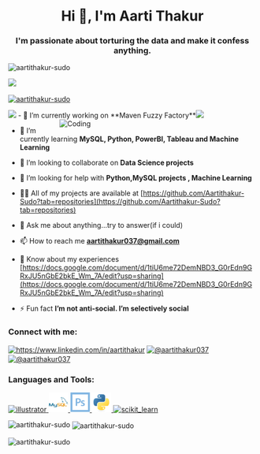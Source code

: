 

<h1 align="center">Hi 👋, I'm Aarti Thakur</h1>
<h3 align="center">I'm passionate about torturing the data and make it confess anything.</h3>

<p align="left"> <img src="https://komarev.com/ghpvc/?username=aartithakur-sudo&label=Profile%20views&color=0e75b6&style=flat" alt="aartithakur-sudo" /> </p>

<img src="https://media.giphy.com/media/LnQjpWaON8nhr21vNW/giphy.gif" width="60">
<p align="left"> <a href="https://github.com/ryo-ma/github-profile-trophy"><img src="https://github-profile-trophy.vercel.app/?username=aartithakur-sudo" alt="aartithakur-sudo" /></a> </p>
<img src="https://media.giphy.com/media/VgCDAzcKvsR6OM0uWg/giphy.gif" width="50">
- 🔭 I’m currently working on **Maven Fuzzy Factory**<a href="https://www.thoughtworks.com"></a><img src="https://media.giphy.com/media/WUlplcMpOCEmTGBtBW/giphy.gif" width="30"> 
<img align="right" alt="Coding" width="400" src="https://github.com/arsentieva/arsentieva/blob/main/code.gif">

- 🌱 I’m currently learning **MySQL, Python, PowerBI, Tableau and Machine Learning**

- 👯 I’m looking to collaborate on **Data Science projects**

- 🤝 I’m looking for help with **Python,MySQL projects , Machine Learning**

- 👨‍💻 All of my projects are available at [https://github.com/Aartithakur-Sudo?tab=repositories](https://github.com/Aartithakur-Sudo?tab=repositories)

- 💬 Ask me about anything...try to answer(if i could)

- 📫 How to reach me **aartithakur037@gmail.com**

- 📄 Know about my experiences [https://docs.google.com/document/d/1tiU6me72DemNBD3_G0rEdn9GRxJU5nGbE2bkE_Wm_7A/edit?usp=sharing](https://docs.google.com/document/d/1tiU6me72DemNBD3_G0rEdn9GRxJU5nGbE2bkE_Wm_7A/edit?usp=sharing)

- ⚡ Fun fact **I’m not anti-social. I’m selectively social**

<h3 align="left">Connect with me:</h3>
<p align="left">
<a href="https://linkedin.com/in/https://www.linkedin.com/in/aartithakur" target="blank"><img align="center" src="https://raw.githubusercontent.com/rahuldkjain/github-profile-readme-generator/master/src/images/icons/Social/linked-in-alt.svg" alt="https://www.linkedin.com/in/aartithakur" height="30" width="40" /></a>
<a href="https://medium.com/@aartithakur037" target="blank"><img align="center" src="https://raw.githubusercontent.com/rahuldkjain/github-profile-readme-generator/master/src/images/icons/Social/medium.svg" alt="@aartithakur037" height="30" width="40" /></a>
<a href="https://www.hackerrank.com/@aartithakur037" target="blank"><img align="center" src="https://raw.githubusercontent.com/rahuldkjain/github-profile-readme-generator/master/src/images/icons/Social/hackerrank.svg" alt="@aartithakur037" height="30" width="40" /></a>
</p>

<h3 align="left">Languages and Tools:</h3>
<p align="left"> <a href="https://www.adobe.com/in/products/illustrator.html" target="_blank"> <img src="https://www.vectorlogo.zone/logos/adobe_illustrator/adobe_illustrator-icon.svg" alt="illustrator" width="40" height="40"/> </a> <a href="https://www.mysql.com/" target="_blank"> <img src="https://raw.githubusercontent.com/devicons/devicon/master/icons/mysql/mysql-original-wordmark.svg" alt="mysql" width="40" height="40"/> </a> <a href="https://www.photoshop.com/en" target="_blank"> <img src="https://raw.githubusercontent.com/devicons/devicon/master/icons/photoshop/photoshop-line.svg" alt="photoshop" width="40" height="40"/> </a> <a href="https://www.python.org" target="_blank"> <img src="https://raw.githubusercontent.com/devicons/devicon/master/icons/python/python-original.svg" alt="python" width="40" height="40"/> </a> <a href="https://scikit-learn.org/" target="_blank"> <img src="https://upload.wikimedia.org/wikipedia/commons/0/05/Scikit_learn_logo_small.svg" alt="scikit_learn" width="40" height="40"/> </a> </p>

<p><img align="left" src="https://github-readme-stats.vercel.app/api/top-langs?username=aartithakur-sudo&show_icons=true&locale=en&layout=compact" alt="aartithakur-sudo" /></p>

<p>&nbsp;<img align="center" src="https://github-readme-stats.vercel.app/api?username=aartithakur-sudo&show_icons=true&locale=en" alt="aartithakur-sudo" /></p>

<p><img align="center" src="https://github-readme-streak-stats.herokuapp.com/?user=aartithakur-sudo&" alt="aartithakur-sudo" /></p>
